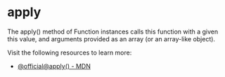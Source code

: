 # apply

The apply() method of Function instances calls this function with a given this value, and arguments provided as an array (or an array-like object).

Visit the following resources to learn more:

- [@official@apply() - MDN](https://developer.mozilla.org/en-US/docs/Web/JavaScript/Reference/Global_Objects/Function/apply)
